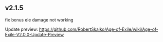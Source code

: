 
## v2.1.5

fix bonus ele damage not working

Update preview: https://github.com/RobertSkalko/Age-of-Exile/wiki/Age-of-Exile-V2.0.0-Update-Preview